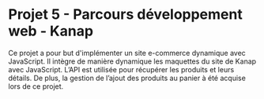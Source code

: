 # Projet 5 - Parcours développement web - Kanap #
 
 Ce projet a pour but d'implémenter un site e-commerce dynamique avec JavaScript.
 Il intègre de manière dynamique les maquettes du site de Kanap avec
JavaScript. L’API est utilisée pour récupérer les produits et leurs détails.
De plus, la gestion de l’ajout des produits au panier à été acquise lors de ce projet.

